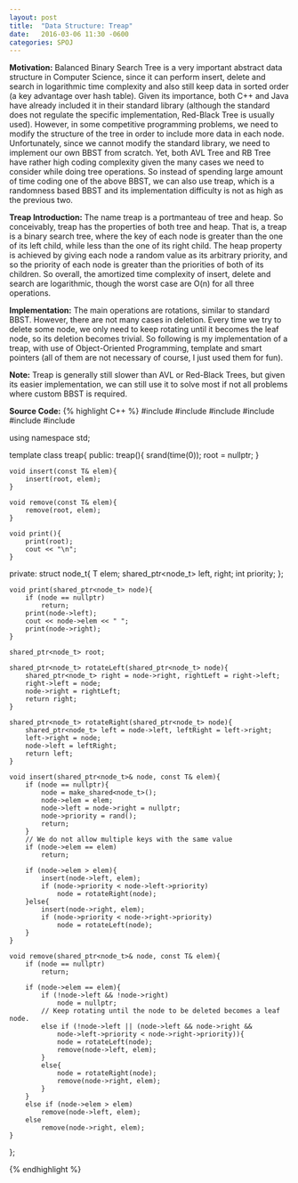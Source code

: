 ```yaml
---
layout: post
title:  "Data Structure: Treap"
date:   2016-03-06 11:30 -0600
categories: SPOJ
---
```


**Motivation:**
Balanced Binary Search Tree is a very important abstract data structure in Computer Science, since it can perform 
insert, delete and search in logarithmic time complexity and also still keep data in sorted order (a key advantage over hash table).
Given its importance, both C++ and Java have already included it in their standard library
(although the standard does not regulate the specific implementation, Red-Black Tree is usually used).
However, in some competitive programming problems, we need to modify the structure of the tree in order to include 
more data in each node. Unfortunately, since we cannot modify the standard library, we need to implement our own
BBST from scratch. Yet, both AVL Tree and RB Tree have rather high coding complexity given the many cases we need to consider
while doing tree operations. So instead of spending large amount of time coding one of the above BBST, we can also use
treap, which is a randomness based BBST and its implementation difficulty is not as high as the previous two.

**Treap Introduction:**
The name treap is a portmanteau of tree and heap. So conceivably, treap has the properties of both tree and heap.
That is, a treap is a binary search tree, where the key of each node is greater than the one of its left child, while 
less than the one of its right child. The heap property is achieved by giving each node a random value as its arbitrary priority, 
and so the priority of each node is greater than the priorities of both of its children. So overall, the amortized time complexity 
of insert, delete and search are logarithmic, though the worst case are O(n) for all three operations.

**Implementation:**
The main operations are rotations, similar to standard BBST. However, there are not many cases in deletion. 
Every time we try to delete some node, we only need to keep rotating until it becomes the leaf node, so its deletion becomes trivial.
So following is my implementation of a treap, with use of Object-Oriented Programming, template and smart pointers 
(all of them are not necessary of course, I just used them for fun).

**Note:**
Treap is generally still slower than AVL or Red-Black Trees, but given its easier implementation, we can still use it to solve
most if not all problems where custom BBST is required.

**Source Code:**
{% highlight C++ %}
#include <iostream>
#include <cstdio>
#include <memory>
#include <vector>
#include <cstdlib>
#include <ctime>

using namespace std;

template<typename T>
class treap{
public:
    treap(){
        srand(time(0));
        root = nullptr;
    }

    void insert(const T& elem){
        insert(root, elem);    
    }

    void remove(const T& elem){
        remove(root, elem);
    }

    void print(){
        print(root);
        cout << "\n";
    }
    
private:
    struct node_t{
        T elem;
        shared_ptr<node_t> left, right;
        int priority;
    };

    void print(shared_ptr<node_t> node){
        if (node == nullptr)
            return;
        print(node->left);
        cout << node->elem << " ";
        print(node->right);
    }

    shared_ptr<node_t> root;

    shared_ptr<node_t> rotateLeft(shared_ptr<node_t> node){
        shared_ptr<node_t> right = node->right, rightLeft = right->left;
        right->left = node;
        node->right = rightLeft;
        return right;
    }

    shared_ptr<node_t> rotateRight(shared_ptr<node_t> node){
        shared_ptr<node_t> left = node->left, leftRight = left->right;
        left->right = node;
        node->left = leftRight;
        return left;
    }

    void insert(shared_ptr<node_t>& node, const T& elem){
        if (node == nullptr){
            node = make_shared<node_t>();
            node->elem = elem;
            node->left = node->right = nullptr;
            node->priority = rand();
            return;
        }
        // We do not allow multiple keys with the same value
        if (node->elem == elem)
            return;

        if (node->elem > elem){
            insert(node->left, elem);
            if (node->priority < node->left->priority)
                node = rotateRight(node);
        }else{
            insert(node->right, elem);
            if (node->priority < node->right->priority)
                node = rotateLeft(node);
        }
    }

    void remove(shared_ptr<node_t>& node, const T& elem){
        if (node == nullptr)
            return;
        
        if (node->elem == elem){
            if (!node->left && !node->right)
                node = nullptr;
            // Keep rotating until the node to be deleted becomes a leaf node.
            else if (!node->left || (node->left && node->right && 
                node->left->priority < node->right->priority)){
                node = rotateLeft(node);
                remove(node->left, elem);
            }
            else{
                node = rotateRight(node);
                remove(node->right, elem);
            }
        }
        else if (node->elem > elem)
            remove(node->left, elem);
        else
            remove(node->right, elem);
    }
};


{% endhighlight %}

